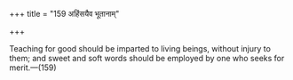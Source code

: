 +++
title = "159 अहिंसयैव भूतानाम्"

+++

Teaching for good should be imparted to living beings, without injury to them; and sweet and soft words should be employed by one who seeks for merit.—(159)